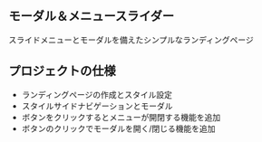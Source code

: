 ## モーダル＆メニュースライダー    
スライドメニューとモーダルを備えたシンプルなランディングページ  
  
## プロジェクトの仕様
- ランディングページの作成とスタイル設定
- スタイルサイドナビゲーションとモーダル
- ボタンをクリックするとメニューが開閉する機能を追加
- ボタンのクリックでモーダルを開く/閉じる機能を追加